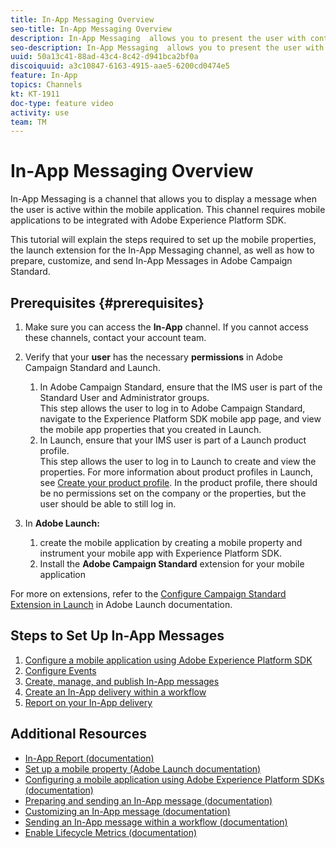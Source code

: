 ```yaml
---
title: In-App Messaging Overview
seo-title: In-App Messaging Overview
description: In-App Messaging  allows you to present the user with contextually relevant In-App messages in response to a customer's real-time behavior within the mobile application.
seo-description: In-App Messaging  allows you to present the user with contextually relevant In-App messages in response to a customer's real-time behavior within the mobile application.
uuid: 50a13c41-88ad-43c4-8c42-d941bca2bf0a
discoiquuid: a3c10847-6163-4915-aae5-6200cd0474e5
feature: In-App
topics: Channels
kt: KT-1911
doc-type: feature video
activity: use
team: TM
---
```


# In-App Messaging Overview 

In-App Messaging is a channel that allows you to display a message when the user is active within the mobile application. This channel requires mobile applications to be integrated with Adobe Experience Platform SDK.

This tutorial will explain the steps required to set up the mobile properties, the launch extension for the In-App Messaging channel, as well as how to prepare, customize, and send In-App Messages in Adobe Campaign Standard.

## Prerequisites {#prerequisites}

1. Make sure you can access the **In-App** channel. If you cannot access these channels, contact your account team.  
2. Verify that your **user** has the necessary **permissions** in Adobe Campaign Standard and Launch.

    1. In Adobe Campaign Standard, ensure that the IMS user is part of the Standard User and Administrator groups.  
       This step allows the user to log in to Adobe Campaign Standard, navigate to the Experience Platform SDK mobile app page, and view the mobile app properties that you created in Launch.
    2. In Launch, ensure that your IMS user is part of a Launch product profile.  
       This step allows the user to log in to Launch to create and view the properties. For more information about product profiles in Launch, see [Create your product profile](https://docs.adobelaunch.com/launch-reference/administration/user-permissions#3-create-your-product-profile). In the product profile, there should be no permissions set on the company or the properties, but the user should be able to still log in.

3. In **Adobe Launch:**

    1. create the mobile application by creating a mobile property and instrument your mobile app with Experience Platform SDK.
    2. Install the **Adobe Campaign Standard** extension for your mobile application

For more on extensions, refer to the [Configure Campaign Standard Extension in Launch](https://aep-sdks.gitbook.io/docs/using-mobile-extensions/adobe-campaign-standard) in Adobe Launch documentation.

## Steps to Set Up In-App Messages

1. [Configure a mobile application using Adobe Experience Platform SDK](/help/acs/communication-channels/mobile/configure-mobile-apps-using-aep-sdk.md)
2. [Configure Events](/help/acs/communication-channels/mobile/in-app/configure-events.md)
3. [Create, manage, and publish In-App messages](/help/acs/communication-channels/mobile/in-app/create-manage-publish-in-app-messages.md)
4. [Create an In-App delivery within a workflow](/help/acs/communication-channels/mobile/in-app/in-app-activity.md)
5. [Report on your In-App delivery](/help/acs/communication-channels/mobile/in-app/in-app-reporting.md)

## Additional Resources

* [In-App Report (documentation)](https://helpx.adobe.com/campaign/standard/reporting/using/in-app-report.html)
* [Set up a mobile property  (Adobe Launch documentation)](https://aep-sdks.gitbook.io/docs/getting-started/create-a-mobile-property)
* [Configuring a mobile application using Adobe Experience Platform SDKs (documentation)](https://helpx.adobe.com/campaign/kb/configuring-app-sdk.html)
* [Preparing and sending an In-App message (documentation)](https://helpx.adobe.com/campaign/standard/channels/using/preparing-and-sending-an-in-app-message.html)
* [Customizing an In-App message (documentation)](https://helpx.adobe.com/campaign/standard/channels/using/customizing-an-in-app-message.html)
* [Sending an In-App message within a workflow  (documentation)](https://helpx.adobe.com/campaign/standard/automating/using/in-app-delivery.html)
* [Enable Lifecycle Metrics (documentation)](https://aep-sdks.gitbook.io/docs/getting-started/initialize-the-sdk#enable-lifecycle-metrics)
